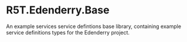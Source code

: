 # R5T.Edenderry.Base
An example services service defintions base library, containing example service definitions types for the Edenderry project.
